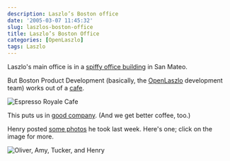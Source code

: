 ```yaml
---
description: Laszlo’s Boston office
date: '2005-03-07 11:45:32'
slug: laszlos-boston-office
title: Laszlo’s Boston Office
categories: [OpenLaszlo]
tags: Laszlo
---
```


Laszlo's main office is in a [spiffy office building](http://www.laszlosystems.com/company/contact/) in San Mateo.

But Boston Product Development (basically, the [OpenLaszlo](http://openlaszlo.org) development team) works out of a [cafe](http://www.espressoroyale.com/).

![Espresso Royale Cafe](http://osteele.com/images/2005/er.jpg)

This puts us in [good company](http://www.wired.com/news/mac/0,2125,66276,00.html).  (And we get better coffee, too.)

Henry posted [some photos](http://niftykeen.blogspot.com/2005_03_01_niftykeen_archive.html) he took last week.  Here's one; click on the image for more.

![Oliver, Amy, Tucker, and Henry](http://images.osteele.com/2005/inside-er.jpg)
